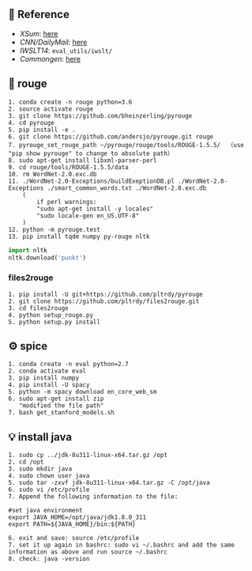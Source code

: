 ## 💬 Reference

- *XSum*: [here](https://github.com/microsoft/ProphetNet/tree/master/GLGE_baselines/script/script/evaluate)
- *CNN/DailyMail*: [here](https://github.com/microsoft/ProphetNet/tree/master/GLGE_baselines/script/script/evaluate)
- *IWSLT14*: ```eval_utils/iwslt/```
- *Commongen*: [here](https://github.com/INK-USC/CommonGen/tree/master/evaluation/Traditional/eval_metrics)


## 🚀 rouge
```
1. conda create -n rouge python=3.6
2. source activate rouge
3. git clone https://github.com/bheinzerling/pyrouge
4. cd pyrouge
5. pip install -e .
6. git clone https://github.com/andersjo/pyrouge.git rouge
7. pyrouge_set_rouge_path ~/pyrouge/rouge/tools/ROUGE-1.5.5/  （use "pip show pyrouge" to change to absolute path）
8. sudo apt-get install libxml-parser-perl
9. cd rouge/tools/ROUGE-1.5.5/data
10. rm WordNet-2.0.exc.db
11. ./WordNet-2.0-Exceptions/buildExeptionDB.pl ./WordNet-2.0-Exceptions ./smart_common_words.txt ./WordNet-2.0.exc.db
    (
        if perl warnings: 
        "sudo apt-get install -y locales"
        "sudo locale-gen en_US.UTF-8"
    )
12. python -m pyrouge.test
13. pip install tqdm numpy py-rouge nltk
```

```python
import nltk
nltk.download('punkt')
```

### files2rouge
```
1. pip install -U git+https://github.com/pltrdy/pyrouge
2. git clone https://github.com/pltrdy/files2rouge.git     
3. cd files2rouge
4. python setup_rouge.py
5. python setup.py install
```

## ⚙️ spice
```
1. conda create -n eval python=2.7
2. conda activate eval
3. pip install numpy
4. pip install -U spacy
5. python -m spacy download en_core_web_sm
6. sudo apt-get install zip
   "modified the file path"
7. bash get_stanford_models.sh
```
## 💡 install java
```
1. sudo cp ../jdk-8u311-linux-x64.tar.gz /opt
2. cd /opt
3. sudo mkdir java
4. sudo chown user java
5. sudo tar -zxvf jdk-8u311-linux-x64.tar.gz -C /opt/java
6. sudo vi /etc/profile
7. Append the following information to the file:

#set java environment
export JAVA_HOME=/opt/java/jdk1.8.0_311
export PATH=${JAVA_HOME}/bin:${PATH}
    
6. exit and save: source /etc/profile
7. set it up again in bashrc: sudo vi ~/.bashrc and add the same information as above and run source ~/.bashrc
8. check: java -version
```